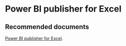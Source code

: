   <properties
	pageTitle="connect and analyze power bi data directly from excel"
	description="connect and analyze power bi data directly from excel"
	service="microsoft.PowerBIDedicated"
	resource="capacities"
	authors="pjfreitas"
	ms.author="pfreitas"	
	displayOrder="960"
	selfHelpType="generic"
	supportTopicIds="32628083"
	productPesIds="16334"
	cloudEnvironments="public, MoonCake, fairfax" 
	articleId="62e48323-9352-0a44-0d33-c76841dbcf26"
/>

# Power BI publisher for Excel

## **Recommended documents**

[Power BI publisher for Excel](https://docs.microsoft.com/power-bi/publisher-for-excel).<br>